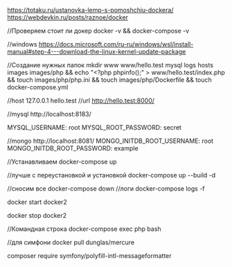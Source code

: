 https://totaku.ru/ustanovka-lemp-s-pomoshchiu-dockera/
https://webdevkin.ru/posts/raznoe/docker

//Проверяем стоит ли докер
docker -v && docker-compose -v

//windows
https://docs.microsoft.com/ru-ru/windows/wsl/install-manual#step-4---download-the-linux-kernel-update-package

//Создание нужных папок
mkdir www www/hello.test mysql logs hosts images images/php && echo "<?php phpinfo();" > www/hello.test/index.php && touch images/php/php.ini && touch images/php/Dockerfile && touch docker-compose.yml

//host
127.0.0.1 hello.test
//url
http://hello.test:8000/

//mysql
http://localhost:8183/

MYSQL_USERNAME: root
MYSQL_ROOT_PASSWORD: secret

//mongo
http://localhost:8081/
MONGO_INITDB_ROOT_USERNAME: root
MONGO_INITDB_ROOT_PASSWORD: example


//Устанавливаем
docker-compose up

//лучше с переустановкой и установкой
docker-compose up --build -d

//сносим все
docker-compose down
//логи
docker-compose logs -f

docker start docker2

docker stop docker2

//Командная строка
docker-compose exec php bash

//для симфони
docker pull dunglas/mercure

composer require symfony/polyfill-intl-messageformatter

